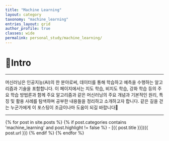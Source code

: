 ```yaml
---
title: "Machine Learning"
layout: category
taxonomy: "machine_learning"
entries_layout: grid
author_profile: true
classes: wide
permalink: personal_study/machine_learning/
---
```


# 📌Intro
---
머신러닝은 인공지능(AI)의 한 분야로써, 데이터를 통해 학습하고 예측을 수행하는 알고리즘과 기술을 포함합니다. 이 페이지에서는 지도 학습, 비지도 학습, 강화 학습 등의 주요 학습 방법론과 함께 주요 알고리즘과 같은 머신러닝의 주요 개념과 기본적인 원리, 특징 및 활용 사례를 탐색하며 공부한 내용들을 정리하고 소개하고자 합니다. 같은 길을 걷는 누군가에게 이 포스팅이 조금이나마 도움이 되길 바랍니다🙏

---

{% for post in site.posts %}
  {% if post.categories contains 'machine_learning' and post.highlight != false %}
    - [{{ post.title }}]({{ post.url }})
  {% endif %}
{% endfor %}

